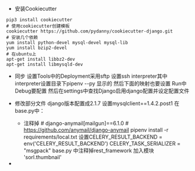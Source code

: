 + 安装Cookiecutter
```
pip3 install cookiecutter
# 使用cookiecutter创建模板
cookiecutter https://github.com/pydanny/cookiecutter-django.git
# 安装几个依赖
yum install python-devel mysql-devel mysql-lib
yum install bzip2-devel
# 在ubuntu上
apt-get install libbz2-dev
apt-get install libmysqld-dev
```
+ 同步
  设置Tools中的Deployment采用sftp
  设置ssh interpreter其中interpreter设置目录下pipenv --py 显示的 然后下面的映射也要设置
  Run中Debug要配置
  然后在settings中查找Django启用django配置并设定配置文件

+ 修改部分文件
  django版本配置成2.1.7
  设置mysqlclient==1.4.2.post1
  在base.py中：
  - 注释掉 # django-anymail[mailgun]==6.1.0  # https://github.com/anymail/django-anymail
  pipenv install -r requirements/local.txt
  设置CELERY_RESULT_BACKEND = env('CELERY_RESULT_BACKEND')
  CELERY_TASK_SERIALIZER = "msgpack"
  base.py 中注释掉rest_framework
  加入模块 'sorl.thumbnail'
+ 